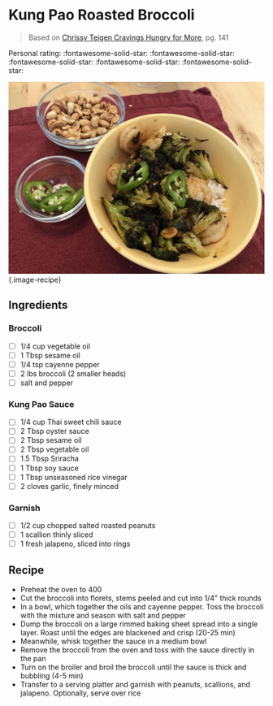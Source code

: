 # Kung Pao Roasted Broccoli

> Based on [Chrissy Teigen Cravings Hungry for More], pg. 141

<!-- {cts} rating=5; (User can specify rating on scale of 1-5) -->

Personal rating: :fontawesome-solid-star: :fontawesome-solid-star: :fontawesome-solid-star: :fontawesome-solid-star: :fontawesome-solid-star:

<!-- {cte} -->

<!-- {cts} name_image=kung_pao_roasted_broccoli.jpeg; (User can specify image name) -->

![kung_pao_roasted_broccoli.jpeg](./kung_pao_roasted_broccoli.jpeg){.image-recipe}

<!-- {cte} -->

## Ingredients

### Broccoli

- [ ] 1/4 cup vegetable oil
- [ ] 1 Tbsp sesame oil
- [ ] 1/4 tsp cayenne pepper
- [ ] 2 lbs broccoli (2 smaller heads)
- [ ] salt and pepper

### Kung Pao Sauce

- [ ] 1/4 cup Thai sweet chili sauce
- [ ] 2 Tbsp oyster sauce
- [ ] 2 Tbsp sesame oil
- [ ] 2 Tbsp vegetable oil
- [ ] 1.5 Tbsp Sriracha
- [ ] 1 Tbsp soy sauce
- [ ] 1 Tbsp unseasoned rice vinegar
- [ ] 2 cloves garlic, finely minced

### Garnish

- [ ] 1/2 cup chopped salted roasted peanuts
- [ ] 1 scallion thinly sliced
- [ ] 1 fresh jalapeno, sliced into rings

## Recipe

- Preheat the oven to 400
- Cut the broccoli into florets, stems peeled and cut into 1/4" thick rounds
- In a bowl, which together the oils and cayenne pepper. Toss the broccoli with the mixture and season with salt and pepper
- Dump the broccoli on a large rimmed baking sheet spread into a single layer. Roast until the edges are blackened and crisp (20-25 min)
- Meanwhile, whisk together the sauce in a medium bowl
- Remove the broccoli from the oven and toss with the sauce directly in the pan
- Turn on the broiler and broil the broccoli until the sauce is thick and bubbling (4-5 min)
- Transfer to a serving platter and garnish with peanuts, scallions, and jalapeno. Optionally, serve over rice

[chrissy teigen cravings hungry for more]: https://www.penguinrandomhouse.com/books/553580/cravings-hungry-for-more-by-chrissy-teigen-with-adeena-sussman/
